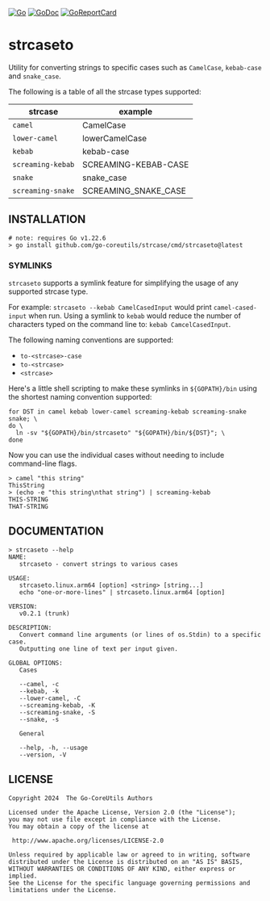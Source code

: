 [![Go](https://img.shields.io/badge/Go-v1.22.6-blue.svg)](https://go.dev)
[![GoDoc](https://img.shields.io/badge/godoc-reference-blue.svg)](https://pkg.go.dev/github.com/go-coreutils/strcaseto)
[![GoReportCard](https://goreportcard.com/badge/github.com/go-coreutils/strcaseto)](https://goreportcard.com/report/github.com/go-coreutils/strcaseto)

# strcaseto

Utility for converting strings to specific cases such as `CamelCase`,
`kebab-case` and `snake_case`.

The following is a table of all the strcase types supported:

| strcase            | example              |
| ------------------ | -------------------- |
| `camel`            | CamelCase            |
| `lower-camel`      | lowerCamelCase       |
| `kebab`            | kebab-case           |
| `screaming-kebab`  | SCREAMING-KEBAB-CASE |
| `snake`            | snake_case           |
| `screaming-snake`  | SCREAMING_SNAKE_CASE |

## INSTALLATION

``` shell
# note: requires Go v1.22.6
> go install github.com/go-coreutils/strcase/cmd/strcaseto@latest
```

### SYMLINKS

`strcaseto` supports a symlink feature for simplifying the usage of any
supported strcase type.

For example: `strcaseto --kebab CamelCasedInput` would print `camel-cased-input`
when run. Using a symlink to `kebab` would reduce the number of characters typed
on the command line to: `kebab CamcelCasedInput`.

The following naming conventions are supported:

- `to-<strcase>-case`
- `to-<strcase>`
- `<strcase>`

Here's a little shell scripting to make these symlinks in `${GOPATH}/bin` using
the shortest naming convention supported:

``` shell
for DST in camel kebab lower-camel screaming-kebab screaming-snake snake; \
do \
  ln -sv "${GOPATH}/bin/strcaseto" "${GOPATH}/bin/${DST}"; \
done
```

Now you can use the individual cases without needing to include command-line
flags.

```
> camel "this string"
ThisString
> (echo -e "this string\nthat string") | screaming-kebab
THIS-STRING
THAT-STRING
```

## DOCUMENTATION

``` shell
> strcaseto --help
NAME:
   strcaseto - convert strings to various cases

USAGE:
   strcaseto.linux.arm64 [option] <string> [string...]
   echo "one-or-more-lines" | strcaseto.linux.arm64 [option]

VERSION:
   v0.2.1 (trunk)

DESCRIPTION:
   Convert command line arguments (or lines of os.Stdin) to a specific case.
   Outputting one line of text per input given.

GLOBAL OPTIONS:
   Cases

   --camel, -c
   --kebab, -k
   --lower-camel, -C
   --screaming-kebab, -K
   --screaming-snake, -S
   --snake, -s

   General

   --help, -h, --usage
   --version, -V
```

## LICENSE

```
Copyright 2024  The Go-CoreUtils Authors

Licensed under the Apache License, Version 2.0 (the "License");
you may not use file except in compliance with the License.
You may obtain a copy of the license at

 http://www.apache.org/licenses/LICENSE-2.0

Unless required by applicable law or agreed to in writing, software
distributed under the License is distributed on an "AS IS" BASIS,
WITHOUT WARRANTIES OR CONDITIONS OF ANY KIND, either express or implied.
See the License for the specific language governing permissions and
limitations under the License.
```
